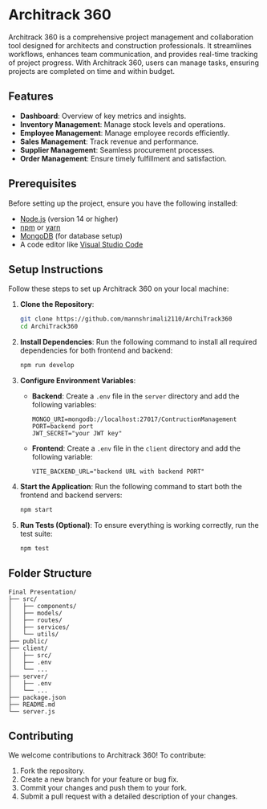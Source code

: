 # Architrack 360

Architrack 360 is a comprehensive project management and collaboration tool designed for architects and construction professionals. It streamlines workflows, enhances team communication, and provides real-time tracking of project progress. With Architrack 360, users can manage tasks, ensuring projects are completed on time and within budget.

## Features

- **Dashboard**: Overview of key metrics and insights.
- **Inventory Management**: Manage stock levels and operations.
- **Employee Management**: Manage employee records efficiently.
- **Sales Management**: Track revenue and performance.
- **Supplier Management**: Seamless procurement processes.
- **Order Management**: Ensure timely fulfillment and satisfaction.

## Prerequisites

Before setting up the project, ensure you have the following installed:

- [Node.js](https://nodejs.org/) (version 14 or higher)
- [npm](https://www.npmjs.com/) or [yarn](https://yarnpkg.com/)
- [MongoDB](https://www.mongodb.com/) (for database setup)
- A code editor like [Visual Studio Code](https://code.visualstudio.com/)

## Setup Instructions

Follow these steps to set up Architrack 360 on your local machine:

1. **Clone the Repository**:
   ```bash
   git clone https://github.com/mannshrimali2110/ArchiTrack360
   cd ArchiTrack360
   ```

2. **Install Dependencies**:
   Run the following command to install all required dependencies for both frontend and backend:
   ```bash
   npm run develop
   ```

3. **Configure Environment Variables**:
   - **Backend**: Create a `.env` file in the `server` directory and add the following variables:
     ```env
     MONGO_URI=mongodb://localhost:27017/ContructionManagement
     PORT=backend port
     JWT_SECRET="your JWT key"
     ```
   - **Frontend**: Create a `.env` file in the `client` directory and add the following variable:
     ```env
     VITE_BACKEND_URL="backend URL with backend PORT"
     ```

4. **Start the Application**:
   Run the following command to start both the frontend and backend servers:
   ```bash
   npm start
   ```


5. **Run Tests (Optional)**:
   To ensure everything is working correctly, run the test suite:
   ```bash
   npm test
   ```

## Folder Structure

```
Final Presentation/
├── src/
│   ├── components/
│   ├── models/
│   ├── routes/
│   ├── services/
│   └── utils/
├── public/
├── client/
│   ├── src/
│   ├── .env
│   └── ...
├── server/
│   ├── .env
│   └── ...
├── package.json
├── README.md
└── server.js
```

## Contributing

We welcome contributions to Architrack 360! To contribute:

1. Fork the repository.
2. Create a new branch for your feature or bug fix.
3. Commit your changes and push them to your fork.
4. Submit a pull request with a detailed description of your changes.

